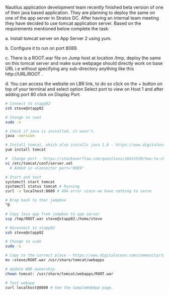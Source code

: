 Nautilus application development team recently finished beta version of one of their java based application. They are planning to deploy the same on one of the app server in Stratos DC. After having an internal team meeting they have decided to use tomcat application server. Based on the requirements mentioned below complete the task:


a. Install tomcat server on App Server 2 using yum.

b. Configure it to run on port 8089.

c. There is a ROOT.war file on Jump host at location /tmp, deploy the same on this tomcat server and make sure webpage should directly work on base URL i.e without specifying any sub-directory anything like this http://URL/ROOT .

d. You can access the website on LBR link, to do so click on the + button on top of your terminal and select option Select port to view on Host 1 and after adding port 80 click on Display Port.

```bash
# Connect to stapp02
ssh steve@stapp02

# Change to root
sudo -s

# Check if Java is installed, it wasn't.
java -version

# Install tomcat, which also installs java 1.8 - https://www.digitalocean.com/community/tutorials/how-to-install-apache-tomcat-7-on-centos-7-via-yum
yum install tomcat

#  Change port - https://stackoverflow.com/questions/18415578/how-to-change-tomcat-port-number
vi /etc/tomcat/conf/server.xml
  # Added in <Connector port="8089"

# Start and test
systemctl start tomcat
systemctl status tomcat # Running
curl -v localhost:8089 # 404 error since we have nothing to serve

# Drop back to thor jumpbox
^D

# Copy Java app from jumpbox to app server
scp /tmp/ROOT.war steve@stapp02:/home/steve

# Reconnect to stapp02
ssh steve@stapp02

# Change to sudo
sudo -s

# Copy to the correct place - https://www.digitalocean.com/community/tutorials/how-to-install-apache-tomcat-7-on-centos-7-via-yum
mv ~steve/ROOT.war /usr/share/tomcat/webapps

# Update WAR ownership
chown tomcat: /usr/share/tomcat/webapps/ROOT.war

# Test webapp
curl localhost@8089 # See the SampleWebApp page.
```
